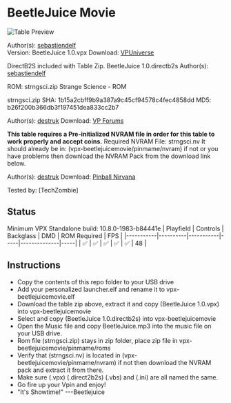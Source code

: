 # BeetleJuice Movie

![Table Preview](https://vpuniverse.com/screenshots/monthly_2021_11/638208198_BeetleJuicemovie1.0.jpg.ee49828bc95b3f6599d530eff6684cab.jpg)

Author(s): [sebastiendelf](https://vpuniverse.com/profile/42328-sebastiendelf/)  
Version:  BeetleJuice 1.0.vpx
Download:  [VPUniverse](https://vpuniverse.com/files/file/7875-beetlejuice-movie-10-vpx/)

DirectB2S included with Table Zip.
BeetleJuice 1.0.directb2s
Author(s): [sebastiendelf](https://vpuniverse.com/profile/42328-sebastiendelf/)  

ROM: strngsci.zip
Strange Science - ROM

strngsci.zip
SHA: 1b15a2cbff9b9a387a9c45cf94578c4fec4858dd
MD5: b26f200b366db3f197451dea833cc2b7

Author(s): [destruk](https://www.vpforums.org/index.php?showuser=5)
Download:  [VP Forums](https://www.vpforums.org/index.php?app=downloads&showfile=715)

**This table requires a Pre-initialized NVRAM file in order for this table to work properly and accept coins.**
Required NVRAM File: strngsci.nv
It should already be in: (vpx-beetlejuicemovie/pinmame/nvram) if not or you have problems then download the NVRAM Pack from the download link below.

Author(s): [destruk](https://www.vpforums.org/index.php?showuser=5)
Download:  [Pinball Nirvana](https://pinballnirvana.com/forums/resources/bally-6803-gottlieb-gts3-nvram-pack.3346/)

Tested by:
[TechZombie]

## Status 

Minimum VPX Standalone build: 10.8.0-1983-b84441e
| Playfield | Controls | Backglass | DMD | ROM Required | FPS | 
|-----------|----------|-----------|-----|--------------|-----|
| :white_check_mark: | :white_check_mark: | :white_check_mark: | :white_check_mark: | :white_check_mark: | 48 |

## Instructions

- Copy the contents of this repo folder to your USB drive
- Add your personalized launcher.elf and rename it to vpx-beetlejuicemovie.elf
- Download the table zip above, extract it and copy (BeetleJuice 1.0.vpx) into vpx-beetlejuicemovie
- Select and copy (BeetleJuice 1.0.directb2s) into vpx-beetlejuicemovie
- Open the Music file and copy BeetleJuice.mp3 into the music file on your USB drive.
- Rom file (strngsci.zip) stays in zip folder, place zip file in vpx-beetlejuicemovie/pinmame/roms
- Verify that (strngsci.nv) is located in (vpx-beetlejuicemovie/pinmame/nvram) if not then download the NVRAM pack and extract it from there.
- Make sure (.vpx) (.direct2b2s) (.vbs) and (.ini) are all named the same. 
- Go fire up your Vpin and enjoy!
- "It's Showtime!" ---Beetlejuice